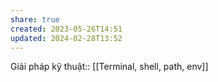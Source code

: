 ```yaml
---
share: true
created: 2023-05-26T14:51
updated: 2024-02-28T13:52
---
```

Giải pháp kỹ thuật:: [[Terminal, shell, path, env]]